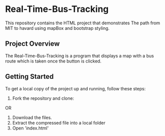 # Real-Time-Bus-Tracking

This repository contains the HTML project that demonstrates The path from MIT to havard using mapBox and bootstrap styling.

## Project Overview

The Real-Time-Bus-Tracking is a program that displays a map with a bus route which is taken once the button is clicked.

## Getting Started

To get a local copy of the project up and running, follow these steps:

1. Fork the repository and clone: 

OR 

1. Download the files.
2. Extract the compressed file into a local folder
3. Open 'index.html'
